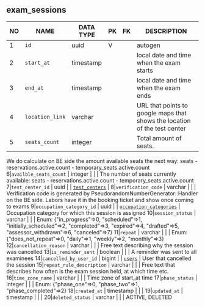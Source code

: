 exam_sessions
----------------------------


NO | NAME | DATA TYPE | PK | FK | DESCRIPTION            
---|------|-----------|----|----|-------------
1|`id` | uuid | V |  | autogen
2|`start_at` | timestamp |  |  | local date and time when the exam starts
3|`end_at` | timestamp |  |  | local date and time when the exam ends
4|`location_link` | varchar |  |  | URL that points to google maps that shows the location of the test center
5|`seats_count` | integer |  |  | Total amount of seats.
We do calculate on BE side the amount available seats the next way:
seats - reservations.active.count - temporary_seats.active.count
6|`availble_seats_count` | integer |  |  | The number of seats currently available: seats - reservations.active.count - temporary_seats.active.count
7|`test_center_id` | uuid |  | [`test_centers`](test_centers.md) | 
8|`verification_code` | varchar |  |  | Verification code is generated by PseudorandomNumberGenerator::Handler on the BE side.
Labors have it in the booking ticket and show once coming to exams
9|`occupation_category_id` | uuid |  | [`occupation_categories`](occupation_categories.md) | Occupation category for which this session is assigned
10|`session_status` | varchar |  |  | Enum:
{"in_progress"=>0,
 "scheduled"=>1,
 "initially_scheduled"=>2,
 "completed"=>3,
 "expired"=>4,
 "drafted"=>5,
 "assessor_withdrawn"=>6,
 "canceled"=>7}
11|`repeat` | varchar |  |  | Enum:
{"does_not_repeat"=>0, "daily"=>1, "weekly"=>2, "monthly"=>3}
12|`cancellation_reason` | varchar |  |  | Free text describing why the session was cancelled
13|`is_reminder_sent` | boolean |  |  | A reminder was sent to all examinees
14|`cancelled_by_user_id` | bigint |  | [`users`](users.md) | User that cancelled the session
15|`repeat_rule_description` | varchar |  |  | Free text that describes how often is the exam session held, at which time etc.
16|`time_zone_name` | varchar |  |  | Time zone of start_at time
17|`phase_status` | integer |  |  | Enum:
{"phase_one"=>0, "phase_two"=>1, "phase_completed"=>2}
18|`created_at` | timestamp |  |  | 
19|`updated_at` | timestamp |  |  | 
20|`deleted_status` | varchar |  |  | ACTIVE, DELETED
